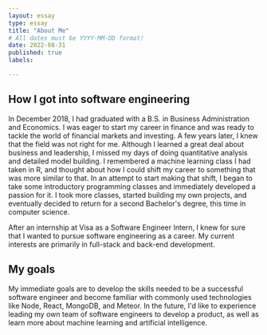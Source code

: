 ```yaml
---
layout: essay
type: essay
title: "About Me"
# All dates must be YYYY-MM-DD format!
date: 2022-08-31
published: true
labels:

---
```


## How I got into software engineering
In December 2018, I had graduated with a B.S. in Business Administration and Economics.  I was eager to start my career in finance and was ready to tackle the world of financial markets and investing.  A few years later, I knew that the field was not right for me.  Although I learned a great deal about business and leadership, I missed my days of doing quantitative analysis and detailed model building.  I remembered a machine learning class I had taken in R, and thought about how I could shift my career to something that was more similar to that.  In an attempt to start making that shift, I began to take some introductory programming classes and immediately developed a passion for it.  I took more classes, started building my own projects, and eventually decided to return for a second Bachelor's degree, this time in computer science.

After an internship at Visa as a Software Engineer Intern, I knew for sure that I wanted to pursue software engineering as a career.  My current interests are primarily in full-stack and back-end development.

## My goals
My immediate goals are to develop the skills needed to be a successful software engineer and become familiar with commonly used technologies like Node, React, MongoDB, and Meteor.  In the future, I'd like to experience leading my own team of software engineers to develop a product, as well as learn more about machine learning and artificial intelligence.
